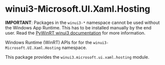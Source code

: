<!-- warning: Please don't edit this file. It was automatically generated. -->

# winui3-Microsoft.UI.Xaml.Hosting

**IMPORTANT**: Packages in the `winui3-*` namespace cannot be used without the
Windows App Runtime. This has to be installed manually by the end user. Read the
[PyWinRT winui3 documentation](https://pywinrt.readthedocs.io/en/latest/api/winui3/index.html)
for more information.

Windows Runtime (WinRT) APIs for for the `winui3-Microsoft.UI.Xaml.Hosting` namespace.

This package provides the `winui3.microsoft.ui.xaml.hosting` module.
